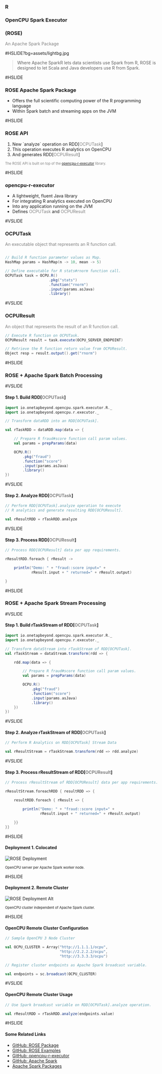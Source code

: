 ### R
### OpenCPU Spark Executor
### (ROSE)

<span style="color:gray">An Apache Spark Package</span>

#HSLIDE?bg=assets/lightbg.jpg

> Where Apache SparkR lets data scientists use Spark from R,
> ROSE is designed to let Scala and Java developers use R from Spark.

#HSLIDE

### ROSE Apache Spark Package

  - Offers the full scientific computing power of the R programming language
  - Within Spark batch and streaming apps on the JVM

#HSLIDE

### ROSE API

<ol>
<li class="fragment" data-fragment-index="1">New `analyze` operation on RDD[<span style="color:gray">OCPUTask</span>]</li>
<li class="fragment" data-fragment-index="2">This operation executes R analytics on OpenCPU</li>
<li class="fragment" data-fragment-index="3">And generates RDD[<span style="color:gray">OCPUResult</span>]</li>
</ol>

<span class="fragment" data-fragment-index="4" style="font-size: 0.8em; color:gray">The ROSE API is built on top of the <a target="_blank" href="https://github.com/onetapbeyond/opencpu-r-executor">opencpu-r-executor</a> library.</span>

#HSLIDE

### opencpu-r-executor

- A lightweight, fluent Java library
- For integrating R analytics executed on OpenCPU
- Into any application running on the JVM
- Defines <span style="color:gray">OCPUTask</span> and <span style="color:gray">OCPUResult</span>

#VSLIDE

### OCPUTask

<span style="color:gray">An executable object that represents an R function call.</span>

```scala

// Build R function parameter values as Map.
HashMap params = HashMap(n -> 10, mean -> 5)

// Define executable for R stats#rnorm function call.
OCPUTask task = OCPU.R()
                    .pkg("stats")
                    .function("rnorm")
                    .input(params.asJava)
                    .library()
```

#VSLIDE

### OCPUResult

<span style="color:gray">An object that represents the result of an R function call.</span>

```scala
// Execute R function on OCPUTask.
OCPUResult result = task.execute(OCPU_SERVER_ENDPOINT)

// Retrieve the R function return value from OCPUResult.
Object resp = result.output().get("rnorm")
```

#HSLIDE

### ROSE + Apache Spark Batch Processing

#VSLIDE

#### Step 1. Build RDD[<span style="color:gray">OCPUTask</span>]

```scala
import io.onetapbeyond.opencpu.spark.executor.R._
import io.onetapbeyond.opencpu.r.executor._

// Transform dataRDD into an RDD[OCPUTask].

val rTaskRDD = dataRDD.map(data => {

    // Prepare R fraud#score function call param values.
    val params = prepParams(data)

    OCPU.R()
        .pkg("fraud")
        .function("score")
        .input(params.asJava)
        .library()
})
```

#VSLIDE

#### Step 2. Analyze RDD[<span style="color:gray">OCPUTask</span>]

```scala
// Perform RDD[OCPUTask].analyze operation to execute
// R analytics and generate resulting RDD[OCPUResult].

val rResultRDD = rTaskRDD.analyze
```

#VSLIDE

#### Step 3. Process RDD[<span style="color:gray">OCPUResult</span>]

```scala
// Process RDD[OCPUResult] data per app requirements. 

rResultRDD.foreach { rResult ->

    println("Demo: " + "fraud::score input=" +
            rResult.input + " returned=" + rResult.output)

}
```

#HSLIDE

### ROSE + Apache Spark Stream Processing

#VSLIDE

#### Step 1. Build rTaskStream of RDD[<span style="color:gray">OCPUTask</span>]

```scala
import io.onetapbeyond.opencpu.spark.executor.R._
import io.onetapbeyond.opencpu.r.executor._

// Transform dataStream into rTaskStream of RDD[OCPUTask].
val rTaskStream = dataStream.transform(rdd => {

    rdd.map(data => {

        // Prepare R fraud#score function call param values.
        val params = prepParams(data)

        OCPU.R()
            .pkg("fraud")
            .function("score")
            .input(params.asJava)
            .library()
    })  
})
```

#VSLIDE

#### Step 2. Analyze rTaskStream of RDD[<span style="color:gray">OCPUTask</span>]

```scala
// Perform R Analytics on RDD[OCPUTask] Stream Data

val rResultStream = rTaskStream.transform(rdd => rdd.analyze)
```

#VSLIDE

#### Step 3. Process rResultStream of RDD[<span style="color:gray">OCPUResult</span>]

```scala
// Process rResultStream of RDD[OCPUResult] data per app requirements.

rResultStream.foreachRDD { resultRDD => {

    resultRDD.foreach { rResult => {

        println("Demo: " + "fraud::score input=" +
                rResult.input + " returned=" + rResult.output)

    }}
}}
```

#HSLIDE

#### Deployment 1. Colocated
![ROSE Deployment](https://onetapbeyond.github.io/resource/img/rose/new-rose-deploy.jpg)

<span style="font-size: 0.8em">OpenCPU server per Apache Spark worker node.</span>

#HSLIDE

#### Deployment 2. Remote Cluster
![ROSE Deployment Alt](https://onetapbeyond.github.io/resource/img/rose/alt-rose-deploy.jpg)

<span style="font-size: 0.8em">OpenCPU cluster independent of Apache Spark cluster.</span>

#HSLIDE

#### OpenCPU Remote Cluster Configuration

```scala
// Sample OpenCPU 3 Node Cluster

val OCPU_CLUSTER = Array("http://1.1.1.1/ocpu",
                         "http://2.2.2.2/ocpu",
                         "http://3.3.3.3/ocpu")

// Register cluster endpoints as Apache Spark broadcast variable.

val endpoints = sc.broadcast(OCPU_CLUSTER)

```

#VSLIDE

#### OpenCPU Remote Cluster Usage

```scala
// Use Spark broadcast variable on RDD[OCPUTask].analyze operation.

val rResultRDD = rTaskRDD.analyze(endpoints.value)
```

#HSLIDE

#### Some Related Links

- [GitHub: ROSE Package](https://github.com/onetapbeyond/opencpu-spark-executor)
- [GitHub: ROSE Examples](https://github.com/onetapbeyond/opencpu-spark-executor#rose-examples)
- [GitHub: opencpu-r-executor](https://github.com/onetapbeyond/opencpu-r-executor)
- [GitHub: Apache Spark](https://github.com/apache/spark)
- [Apache Spark Packages](https://spark-packages.org/package/onetapbeyond/opencpu-spark-executor)
